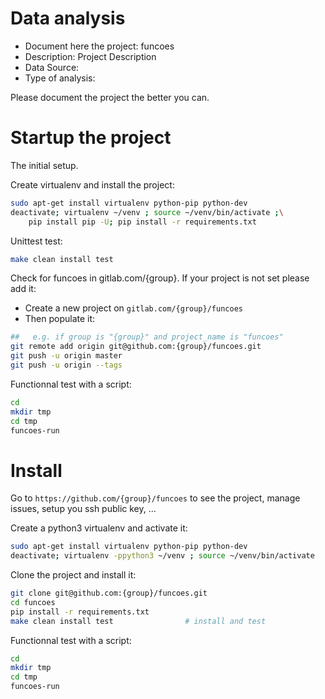 # Data analysis
- Document here the project: funcoes
- Description: Project Description
- Data Source:
- Type of analysis:

Please document the project the better you can.

# Startup the project

The initial setup.

Create virtualenv and install the project:
```bash
sudo apt-get install virtualenv python-pip python-dev
deactivate; virtualenv ~/venv ; source ~/venv/bin/activate ;\
    pip install pip -U; pip install -r requirements.txt
```

Unittest test:
```bash
make clean install test
```

Check for funcoes in gitlab.com/{group}.
If your project is not set please add it:

- Create a new project on `gitlab.com/{group}/funcoes`
- Then populate it:

```bash
##   e.g. if group is "{group}" and project_name is "funcoes"
git remote add origin git@github.com:{group}/funcoes.git
git push -u origin master
git push -u origin --tags
```

Functionnal test with a script:

```bash
cd
mkdir tmp
cd tmp
funcoes-run
```

# Install

Go to `https://github.com/{group}/funcoes` to see the project, manage issues,
setup you ssh public key, ...

Create a python3 virtualenv and activate it:

```bash
sudo apt-get install virtualenv python-pip python-dev
deactivate; virtualenv -ppython3 ~/venv ; source ~/venv/bin/activate
```

Clone the project and install it:

```bash
git clone git@github.com:{group}/funcoes.git
cd funcoes
pip install -r requirements.txt
make clean install test                # install and test
```
Functionnal test with a script:

```bash
cd
mkdir tmp
cd tmp
funcoes-run
```
